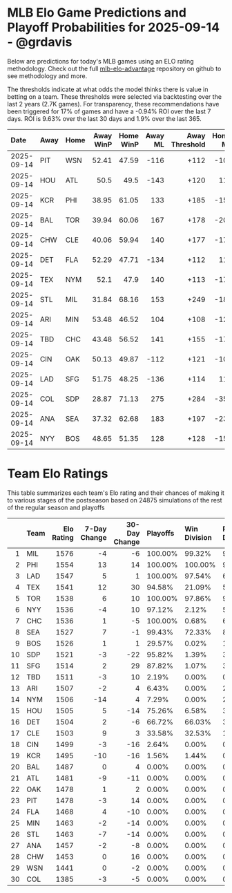 # MLB Elo Game Predictions and Playoff Probabilities for 2025-09-14 - @grdavis
Below are predictions for today's MLB games using an ELO rating methodology. Check out the full [mlb-elo-advantage](https://github.com/grdavis/mlb-elo-advantage) repository on github to see methodology and more.

The thresholds indicate at what odds the model thinks there is value in betting on a team. These thresholds were selected via backtesting over the last 2 years (2.7K games). For transparency, these recommendations have been triggered for 17% of games and have a -0.94% ROI over the last 7 days. ROI is 9.63% over the last 30 days and 1.9% over the last 365.

| Date       | Away   | Home   |   Away WinP |   Home WinP |   Away ML |   Away Threshold |   Home ML |   Home Threshold |
|:-----------|:-------|:-------|------------:|------------:|----------:|-----------------:|----------:|-----------------:|
| 2025-09-14 | PIT    | WSN    |       52.41 |       47.59 |      -116 |             +112 |      -107 |             +133 |
| 2025-09-14 | HOU    | ATL    |       50.5  |       49.5  |      -143 |             +120 |       118 |             +124 |
| 2025-09-14 | KCR    | PHI    |       38.95 |       61.05 |       133 |             +185 |      -158 |             -122 |
| 2025-09-14 | BAL    | TOR    |       39.94 |       60.06 |       167 |             +178 |      -205 |             -118 |
| 2025-09-14 | CHW    | CLE    |       40.06 |       59.94 |       140 |             +177 |      -172 |             -117 |
| 2025-09-14 | DET    | FLA    |       52.29 |       47.71 |      -134 |             +112 |       110 |             +133 |
| 2025-09-14 | TEX    | NYM    |       52.1  |       47.9  |       140 |             +113 |      -172 |             +132 |
| 2025-09-14 | STL    | MIL    |       31.84 |       68.16 |       153 |             +249 |      -182 |             -159 |
| 2025-09-14 | ARI    | MIN    |       53.48 |       46.52 |       104 |             +108 |      -126 |             +139 |
| 2025-09-14 | TBD    | CHC    |       43.48 |       56.52 |       141 |             +155 |      -172 |             -104 |
| 2025-09-14 | CIN    | OAK    |       50.13 |       49.87 |      -112 |             +121 |      -108 |             +123 |
| 2025-09-14 | LAD    | SFG    |       51.75 |       48.25 |      -136 |             +114 |       112 |             +130 |
| 2025-09-14 | COL    | SDP    |       28.87 |       71.13 |       275 |             +284 |      -351 |             -178 |
| 2025-09-14 | ANA    | SEA    |       37.32 |       62.68 |       183 |             +197 |      -235 |             -130 |
| 2025-09-14 | NYY    | BOS    |       48.65 |       51.35 |       128 |             +128 |      -157 |             +116 |

# Team Elo Ratings
This table summarizes each team's Elo rating and their chances of making it to various stages of the postseason based on 24875 simulations of the rest of the regular season and playoffs

|    | Team   |   Elo Rating |   7-Day Change |   30-Day Change | Playoffs   | Win Division   | Reach Div. Rd.   | Reach CS   | Reach WS   | Win WS   |
|---:|:-------|-------------:|---------------:|----------------:|:-----------|:---------------|:-----------------|:-----------|:-----------|:---------|
|  1 | MIL    |         1576 |             -4 |              -6 | 100.00%    | 99.32%         | 99.77%           | 66.33%     | 42.07%     | 28.88%   |
|  2 | PHI    |         1554 |             13 |              14 | 100.00%    | 100.00%        | 97.45%           | 56.35%     | 26.11%     | 15.63%   |
|  3 | LAD    |         1547 |              5 |               1 | 100.00%    | 97.54%         | 66.92%           | 30.94%     | 13.24%     | 7.38%    |
|  4 | TEX    |         1541 |             12 |              30 | 94.58%     | 21.09%         | 59.45%           | 32.62%     | 18.09%     | 7.68%    |
|  5 | TOR    |         1538 |              6 |              10 | 100.00%    | 97.86%         | 99.08%           | 53.02%     | 30.09%     | 12.60%   |
|  6 | NYY    |         1536 |             -4 |              10 | 97.12%     | 2.12%          | 53.21%           | 25.83%     | 14.39%     | 5.76%    |
|  7 | CHC    |         1536 |              1 |              -5 | 100.00%    | 0.68%          | 60.41%           | 21.78%     | 9.91%      | 5.51%    |
|  8 | SEA    |         1527 |              7 |              -1 | 99.43%     | 72.33%         | 85.37%           | 46.34%     | 21.31%     | 7.83%    |
|  9 | BOS    |         1526 |              1 |               1 | 29.57%     | 0.02%          | 14.60%           | 6.85%      | 3.24%      | 1.15%    |
| 10 | SDP    |         1521 |             -3 |             -22 | 95.82%     | 1.39%          | 37.68%           | 12.41%     | 4.73%      | 2.08%    |
| 11 | SFG    |         1514 |              2 |              29 | 87.82%     | 1.07%          | 32.26%           | 10.50%     | 3.53%      | 1.42%    |
| 12 | TBD    |         1511 |             -3 |              10 | 2.19%      | 0.00%          | 0.99%            | 0.36%      | 0.12%      | 0.04%    |
| 13 | ARI    |         1507 |             -2 |               4 | 6.43%      | 0.00%          | 2.23%            | 0.69%      | 0.16%      | 0.07%    |
| 14 | NYM    |         1506 |            -14 |               4 | 7.29%      | 0.00%          | 2.46%            | 0.75%      | 0.19%      | 0.08%    |
| 15 | HOU    |         1505 |              5 |             -14 | 75.26%     | 6.58%          | 35.43%           | 14.34%     | 5.29%      | 1.59%    |
| 16 | DET    |         1504 |              2 |              -6 | 66.72%     | 66.03%         | 34.17%           | 13.67%     | 4.95%      | 1.56%    |
| 17 | CLE    |         1503 |              9 |               3 | 33.58%     | 32.53%         | 16.96%           | 6.73%      | 2.42%      | 0.69%    |
| 18 | CIN    |         1499 |             -3 |             -16 | 2.64%      | 0.00%          | 0.82%            | 0.25%      | 0.06%      | 0.02%    |
| 19 | KCR    |         1495 |            -10 |             -16 | 1.56%      | 1.44%          | 0.74%            | 0.26%      | 0.10%      | 0.03%    |
| 20 | BAL    |         1487 |              0 |               4 | 0.00%      | 0.00%          | 0.00%            | 0.00%      | 0.00%      | 0.00%    |
| 21 | ATL    |         1481 |             -9 |             -11 | 0.00%      | 0.00%          | 0.00%            | 0.00%      | 0.00%      | 0.00%    |
| 22 | OAK    |         1478 |              1 |               2 | 0.00%      | 0.00%          | 0.00%            | 0.00%      | 0.00%      | 0.00%    |
| 23 | PIT    |         1478 |             -3 |              14 | 0.00%      | 0.00%          | 0.00%            | 0.00%      | 0.00%      | 0.00%    |
| 24 | FLA    |         1468 |              4 |             -10 | 0.00%      | 0.00%          | 0.00%            | 0.00%      | 0.00%      | 0.00%    |
| 25 | MIN    |         1463 |             -2 |             -14 | 0.00%      | 0.00%          | 0.00%            | 0.00%      | 0.00%      | 0.00%    |
| 26 | STL    |         1463 |             -7 |             -14 | 0.00%      | 0.00%          | 0.00%            | 0.00%      | 0.00%      | 0.00%    |
| 27 | ANA    |         1457 |             -2 |              -8 | 0.00%      | 0.00%          | 0.00%            | 0.00%      | 0.00%      | 0.00%    |
| 28 | CHW    |         1453 |              0 |              16 | 0.00%      | 0.00%          | 0.00%            | 0.00%      | 0.00%      | 0.00%    |
| 29 | WSN    |         1441 |              0 |              -2 | 0.00%      | 0.00%          | 0.00%            | 0.00%      | 0.00%      | 0.00%    |
| 30 | COL    |         1385 |             -3 |              -5 | 0.00%      | 0.00%          | 0.00%            | 0.00%      | 0.00%      | 0.00%    |